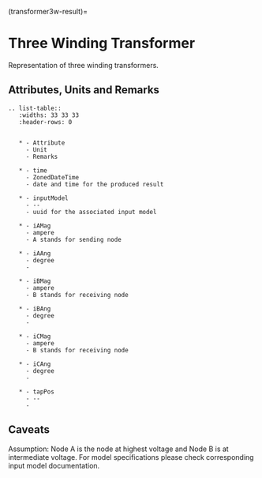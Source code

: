 (transformer3w-result)=

# Three Winding Transformer

Representation of three winding transformers.

## Attributes, Units and Remarks

```{eval-rst}
.. list-table::
   :widths: 33 33 33
   :header-rows: 0


   * - Attribute
     - Unit
     - Remarks

   * - time
     - ZonedDateTime
     - date and time for the produced result

   * - inputModel
     - --
     - uuid for the associated input model

   * - iAMag
     - ampere
     - A stands for sending node

   * - iAAng
     - degree
     -

   * - iBMag
     - ampere
     - B stands for receiving node

   * - iBAng
     - degree
     -

   * - iCMag
     - ampere
     - B stands for receiving node

   * - iCAng
     - degree
     -

   * - tapPos
     - --
     -

```

## Caveats

Assumption: Node A is the node at highest voltage and Node B is at intermediate voltage.
For model specifications please check corresponding input model documentation.
